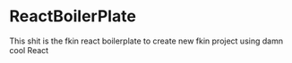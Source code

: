 # ReactBoilerPlate
This shit is the fkin react  boilerplate to create new fkin project using damn cool React
